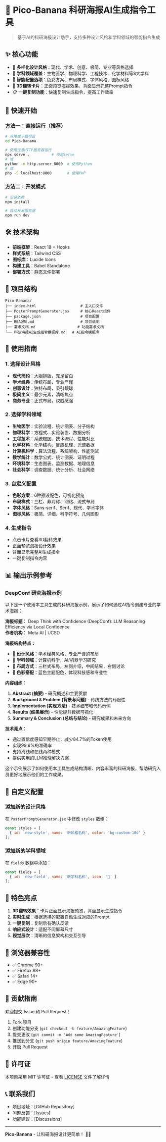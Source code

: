 # 🍌 Pico-Banana 科研海报AI生成指令工具

> 基于AI的科研海报设计助手，支持多种设计风格和学科领域的智能指令生成

## ✨ 核心功能

- 🎨 **多样化设计风格**：现代、学术、创意、极简、专业等风格选择
- 🔬 **学科领域覆盖**：生物医学、物理科学、工程技术、化学材料等8大学科
- 🎯 **智能配置选项**：色彩方案、布局样式、字体风格、图标风格
- 🔄 **3D翻转卡片**：正面预览海报效果，背面显示完整Prompt指令
- 📋 **一键复制功能**：快速复制生成指令，提高工作效率

## 🚀 快速开始

### 方法一：直接运行（推荐）
```bash
# 克隆或下载项目
cd Pico-Banana

# 使用任意HTTP服务器运行
npx serve .          # 使用serve
# 或
python -m http.server 8000  # 使用Python
# 或
php -S localhost:8000       # 使用PHP
```

### 方法二：开发模式
```bash
# 安装依赖
npm install

# 启动开发服务器
npm run dev
```

## 🛠️ 技术架构

- **前端框架**：React 18 + Hooks
- **样式系统**：Tailwind CSS
- **图标库**：Lucide Icons
- **构建工具**：Babel Standalone
- **部署方式**：静态文件部署

## 📁 项目结构

```
Pico-Banana/
├── index.html                    # 主入口文件
├── PosterPromptGenerator.jsx     # 核心React组件
├── package.json                  # 项目配置
├── README.md                     # 项目说明
├── 需求文档.md                   # 功能需求文档
└── 科研海报AI生成指令模板库.md   # AI指令模板库
```

## 🎯 使用指南

### 1. 选择设计风格
- **现代简约**：大胆排版，充足留白
- **学术经典**：传统布局，专业严谨
- **创意设计**：独特布局，吸引眼球
- **极简主义**：最少元素，清晰焦点
- **商务专业**：正式布局，权威感强

### 2. 选择学科领域
- **生物医学**：实验流程、统计图表、分子结构
- **物理科学**：方程式、实验装置、数据分析
- **工程技术**：系统框图、技术流程、性能对比
- **化学材料**：化学结构、反应机理、光谱数据
- **计算机科学**：算法流程、系统架构、性能测试
- **数学统计**：数学公式、统计图表、证明过程
- **环境科学**：生态图表、监测数据、地理信息
- **社会科学**：调查数据、统计分析、社会网络

### 3. 自定义配置
- **色彩方案**：6种预设配色，可视化预览
- **布局样式**：三栏、非对称、网格、流式布局
- **字体风格**：Sans-serif、Serif、现代、学术字体
- **图标风格**：极简、详细、科学符号、几何图形

### 4. 生成指令
- 点击卡片查看3D翻转效果
- 正面预览海报设计效果
- 背面显示完整AI生成指令
- 一键复制指令内容

## 📊 输出示例参考

### DeepConf 研究海报示例

以下是一个使用本工具生成的科研海报示例，展示了如何通过AI指令创建专业的学术海报：

**海报标题：** Deep Think with Confidence (DeepConf): LLM Reasoning Efficiency via Local Confidence  
**作者机构：** Meta AI | UCSD

**海报结构特点：**
- 🎨 **设计风格**：学术经典风格，专业严谨的布局
- 🔬 **学科领域**：计算机科学，AI/机器学习研究
- 📐 **布局方式**：三栏式布局，左侧介绍，中间结果，右侧讨论
- 🎨 **色彩搭配**：蓝色主题配色，体现科技感和专业性

**内容组织：**
1. **Abstract (摘要)** - 研究概述和主要贡献
2. **Background & Problem (背景与问题)** - 传统方法的局限性
3. **Implementation (实现方法)** - 技术细节和代码示例
4. **Results (结果展示)** - 性能提升数据可视化
5. **Summary & Conclusion (总结与结论)** - 研究成果和未来方向

**技术亮点：**
- 通过置信度感知早期停止，减少84.7%的Token使用
- 实现99.9%的准确率
- 支持离线和在线两种模式
- 提供实用的LLM推理解决方案

这个示例展示了如何使用本工具生成结构清晰、内容丰富的科研海报，帮助研究人员更好地展示他们的工作成果。

## 🔧 自定义配置

### 添加新的设计风格
在 `PosterPromptGenerator.jsx` 中修改 `styles` 数组：

```javascript
const styles = [
  { id: 'new-style', name: '新风格名称', color: 'bg-custom-100' }
];
```

### 添加新的学科领域
在 `fields` 数组中添加：

```javascript
const fields = [
  { id: 'new-field', name: '新学科名称', icon: '🔬' }
];
```

## 🌟 特色亮点

1. **3D翻转效果**：卡片正面显示海报预览，背面显示生成指令
2. **实时生成**：根据选择的配置自动生成对应的Prompt
3. **一键复制**：复制后有确认反馈
4. **响应式设计**：适配不同屏幕尺寸
5. **视觉层次**：清晰的信息架构和交互引导

## 📱 浏览器兼容性

- ✅ Chrome 90+
- ✅ Firefox 88+
- ✅ Safari 14+
- ✅ Edge 90+

## 🤝 贡献指南

欢迎提交 Issue 和 Pull Request！

1. Fork 项目
2. 创建功能分支 (`git checkout -b feature/AmazingFeature`)
3. 提交更改 (`git commit -m 'Add some AmazingFeature'`)
4. 推送到分支 (`git push origin feature/AmazingFeature`)
5. 开启 Pull Request

## 📄 许可证

本项目采用 MIT 许可证 - 查看 [LICENSE](LICENSE) 文件了解详情

## 📞 联系我们

- 项目地址：[GitHub Repository]
- 问题反馈：[Issues]
- 功能建议：[Discussions]

---

**Pico-Banana** - 让科研海报设计更简单！ 🎨✨
